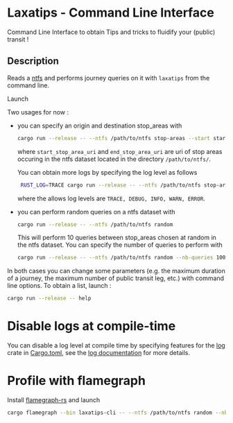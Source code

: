 # Laxatips - Command Line Interface

Command Line Interface to obtain Tips and tricks to fluidify your (public) transit !

## Description

Reads a [ntfs][1] and performs journey queries on it with `laxatips` from the command line.

Launch

Two usages for now :
- you can specify an origin and destination stop_areas with
  ```bash
  cargo run --release -- --ntfs /path/to/ntfs stop-areas --start start_stop_area_uri --end end_stop_area_uri
  ```
  where `start_stop_area_uri` and `end_stop_area_uri` are uri of stop areas occuring in the ntfs dataset located in the directory `/path/to/ntfs/`.

  You can obtain more logs by specifying the log level as follows
   ```bash
    RUST_LOG=TRACE cargo run --release -- --ntfs /path/to/ntfs stop-areas --start start_stop_area_uri --end end_stop_area_uri
  ```
  where the allows log levels are `TRACE, DEBUG, INFO, WARN, ERROR`.

- you can perform random queries on a ntfs dataset with
  ```bash
  cargo run --release -- --ntfs /path/to/ntfs random
  ```
  This will perform 10 queries between stop_areas chosen at random in the ntfs dataset.
  You can specify the number of queries to perform with
  ```bash
  cargo run --release -- --ntfs /path/to/ntfs random --nb-queries 100
  ```

In both cases you can change some parameters (e.g. the maximum duration of a journey, the maximum number of public transit leg, etc.) with command line options. To obtain a list, launch :
```bash
cargo run --release -- help
```


# Disable logs at compile-time
You can disable a log level at compile time by specifying features for the [log][2] crate in [Cargo.toml][3], see the [log documentation][4] for more details.

# Profile with flamegraph
Install [flamegraph-rs][5] and launch 
```bash
cargo flamegraph --bin laxatips-cli -- --ntfs /path/to/ntfs random --nb-queries 1000
```

[1]: https://github.com/CanalTP/ntfs-specification
[2]: https://crates.io/crates/log
[3]: ./Cargo.toml
[4]: https://docs.rs/log/0.4.11/log/#compile-time-filters
[5]: https://github.com/flamegraph-rs/flamegraph